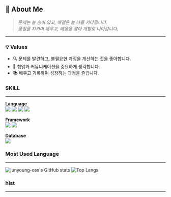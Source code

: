 ## 🌱 About Me
> *문제는 늘 숨어 있고, 해결은 늘 나를 기다립니다.*  
> *품질을 지키며 배우고, 배움을 쌓아 개발로 나아갑니다.*  

---

### 💡 Values
- 🔍 문제를 발견하고, 불필요한 과정을 개선하는 것을 좋아합니다.  
- 🤝 협업과 커뮤니케이션을 중요하게 생각합니다.  
- 📚 배우고 기록하며 성장하는 과정을 즐깁니다.  

### SKILL
---
<b> Language </b><br>
<img src="https://img.shields.io/badge/javascript-F7DF1E?style=for-the-badge&logo=javascript&logoColor=black">
<img src="https://img.shields.io/badge/html5-E34F26?style=for-the-badge&logo=html5&logoColor=white">
<img src="https://img.shields.io/badge/css-1572B6?style=for-the-badge&logo=css3&logoColor=white">
<img src="https://img.shields.io/badge/Swift-FA7343?style=for-the-badge&logo=swift&logoColor=white">



<b> Framework </b>
<br>
<img src="https://img.shields.io/badge/react-61DAFB?style=for-the-badge&logo=react&logoColor=black">
<img src="https://img.shields.io/badge/bootstrap-7952B3?style=for-the-badge&logo=bootstrap&logoColor=white">



<b> Database </b>
<br>
<img src="https://img.shields.io/badge/mysql-4479A1?style=for-the-badge&logo=mysql&logoColor=white">



### Most Used Language
---
![junyoung-oss's GitHub stats](https://github-readme-stats.vercel.app/api?username=junyoung-oss&show_icons=true&theme=dark) ![Top Langs](https://github-readme-stats.vercel.app/api/top-langs/?username=junyoung-oss&layout=compact)

### hist
---
<!-- [![Hits](https://hits.seeyoufarm.com/api/count/incr/badge.svg?url=https%3A%2F%2Fgithub.com&count_bg=%23727272&title_bg=%23000000&icon=github.svg&icon_color=%23E7E7E7&title=GITHUB&edge_flat=false)](https://hits.seeyoufarm.com) -->

<!--
**junyoung-oss/junyoung-oss** is a ✨ _special_ ✨ repository because its `README.md` (this file) appears on your GitHub profile.

Here are some ideas to get you started:

- 🔭 I’m currently working on ...
- 🌱 I’m currently learning ...
- 👯 I’m looking to collaborate on ...
- 🤔 I’m looking for help with ...
- 💬 Ask me about ...
- 📫 How to reach me: ...
- 😄 Pronouns: ...
- ⚡ Fun fact: ...
-->
